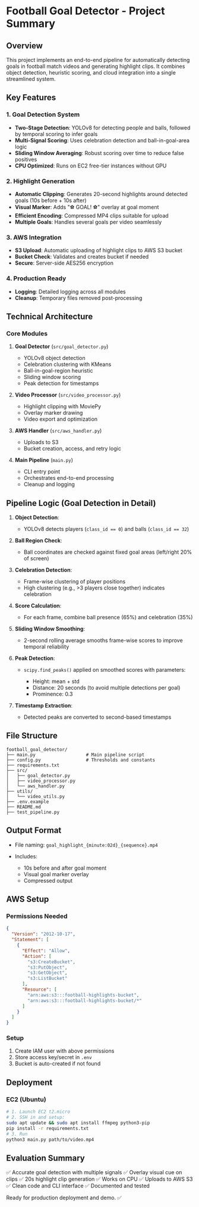 # Football Goal Detector - Project Summary

## Overview

This project implements an end-to-end pipeline for automatically detecting goals in football match videos and generating highlight clips. It combines object detection, heuristic scoring, and cloud integration into a single streamlined system.

## Key Features

### 1. Goal Detection System

* **Two-Stage Detection**: YOLOv8 for detecting people and balls, followed by temporal scoring to infer goals
* **Multi-Signal Scoring**: Uses celebration detection and ball-in-goal-area logic
* **Sliding Window Averaging**: Robust scoring over time to reduce false positives
* **CPU Optimized**: Runs on EC2 free-tier instances without GPU

### 2. Highlight Generation

* **Automatic Clipping**: Generates 20-second highlights around detected goals (10s before + 10s after)
* **Visual Marker**: Adds "⚽ GOAL! ⚽" overlay at goal moment
* **Efficient Encoding**: Compressed MP4 clips suitable for upload
* **Multiple Goals**: Handles several goals per video seamlessly

### 3. AWS Integration

* **S3 Upload**: Automatic uploading of highlight clips to AWS S3 bucket
* **Bucket Check**: Validates and creates bucket if needed
* **Secure**: Server-side AES256 encryption

### 4. Production Ready

* **Logging**: Detailed logging across all modules
* **Cleanup**: Temporary files removed post-processing

## Technical Architecture

### Core Modules

1. **Goal Detector** (`src/goal_detector.py`)

   * YOLOv8 object detection
   * Celebration clustering with KMeans
   * Ball-in-goal-region heuristic
   * Sliding window scoring
   * Peak detection for timestamps

2. **Video Processor** (`src/video_processor.py`)

   * Highlight clipping with MoviePy
   * Overlay marker drawing
   * Video export and optimization

3. **AWS Handler** (`src/aws_handler.py`)

   * Uploads to S3
   * Bucket creation, access, and retry logic

4. **Main Pipeline** (`main.py`)

   * CLI entry point
   * Orchestrates end-to-end processing
   * Cleanup and logging

## Pipeline Logic (Goal Detection in Detail)

1. **Object Detection**:

   * YOLOv8 detects players (`class_id == 0`) and balls (`class_id == 32`)

2. **Ball Region Check**:

   * Ball coordinates are checked against fixed goal areas (left/right 20% of screen)

3. **Celebration Detection**:

   * Frame-wise clustering of player positions
   * High clustering (e.g., >3 players close together) indicates celebration

4. **Score Calculation**:

   * For each frame, combine ball presence (65%) and celebration (35%)

5. **Sliding Window Smoothing**:

   * 2-second rolling average smooths frame-wise scores to improve temporal reliability

6. **Peak Detection**:

   * `scipy.find_peaks()` applied on smoothed scores with parameters:

     * Height: mean + std
     * Distance: 20 seconds (to avoid multiple detections per goal)
     * Prominence: 0.3

7. **Timestamp Extraction**:

   * Detected peaks are converted to second-based timestamps

## File Structure

```
football_goal_detector/
├── main.py                   # Main pipeline script
├── config.py                 # Thresholds and constants
├── requirements.txt
├── src/
│   ├── goal_detector.py
│   ├── video_processor.py
│   └── aws_handler.py
├── utils/
│   └── video_utils.py
├── .env.example
├── README.md
├── test_pipeline.py
```

## Output Format

* File naming: `goal_highlight_{minute:02d}_{sequence}.mp4`
* Includes:

  * 10s before and after goal moment
  * Visual goal marker overlay
  * Compressed output

## AWS Setup

### Permissions Needed

```json
{
  "Version": "2012-10-17",
  "Statement": [
    {
      "Effect": "Allow",
      "Action": [
        "s3:CreateBucket",
        "s3:PutObject",
        "s3:GetObject",
        "s3:ListBucket"
      ],
      "Resource": [
        "arn:aws:s3:::football-highlights-bucket",
        "arn:aws:s3:::football-highlights-bucket/*"
      ]
    }
  ]
}
```

### Setup

1. Create IAM user with above permissions
2. Store access key/secret in `.env`
3. Bucket is auto-created if not found

## Deployment

### EC2 (Ubuntu)

```bash
# 1. Launch EC2 t2.micro
# 2. SSH in and setup:
sudo apt update && sudo apt install ffmpeg python3-pip
pip install -r requirements.txt
# 3. Run
python3 main.py path/to/video.mp4
```

## Evaluation Summary

✅ Accurate goal detection with multiple signals
✅ Overlay visual cue on clips
✅ 20s highlight clip generation
✅ Works on CPU
✅ Uploads to AWS S3
✅ Clean code and CLI interface
✅ Documented and tested

Ready for production deployment and demo. ✅
